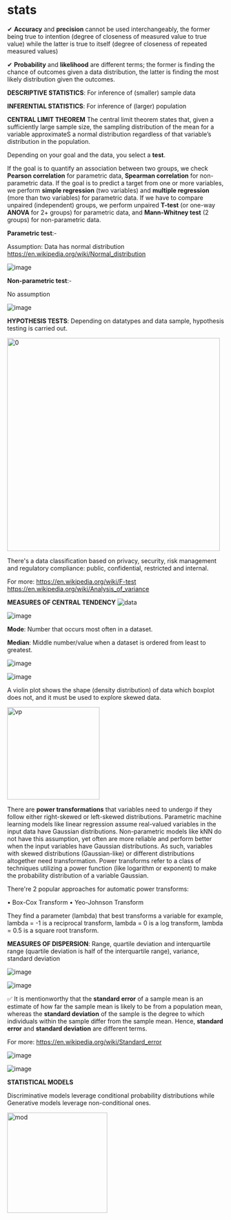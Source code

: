 # stats
✔ **Accuracy** and **precision** cannot be used interchangeably, the former being true to intention (degree of closeness of measured value to true value) while the latter is true to itself (degree of closeness of repeated measured values)

✔ **Probability** and **likelihood** are different terms; the former is finding the chance of outcomes given a data distribution, the latter is finding the most likely distribution given the outcomes. 


**DESCRIPTIVE STATISTICS**: For inference of (smaller) sample data

**INFERENTIAL STATISTICS**: For inference of (larger) population

**CENTRAL LIMIT THEOREM**
The central limit theorem states that, given a sufficiently large sample size, the sampling distribution of the mean for a variable approximateS a normal distribution regardless of that variable’s distribution in the population.


Depending on your goal and the data, you select a **test**.

If the goal is to quantify an association between two groups, we check **Pearson correlation** for parametric data, **Spearman correlation** for non-parametric data.
If the goal is to predict a target from one or more variables, we perform **simple regression** (two variables) and **multiple regression** (more than two variables) for parametric data. 
If we have to compare unpaired (independent) groups, we perform unpaired **T-test** (or one-way **ANOVA** for 2+ groups) for parametric data, and **Mann-Whitney test** (2 groups) for non-parametric data. 

**Parametric test**:-

Assumption: Data has normal distribution <https://en.wikipedia.org/wiki/Normal_distribution>

![image](https://user-images.githubusercontent.com/101544669/172365078-9c820e5f-6a23-4d56-acc3-2ee9df161792.png)


**Non-parametric test**:-

No assumption

![image](https://user-images.githubusercontent.com/101544669/172365175-8491678c-50f7-452b-897c-eecbb7111739.png)


**HYPOTHESIS TESTS**: 
Depending on datatypes and data sample, hypothesis testing is carried out. 

<img width="493" alt="0" src="https://github.com/ranja-sarkar/stats/assets/101544669/d947dc46-e799-4647-af50-2da545412af9">

There's a data classification based on privacy, security, risk management and regulatory compliance: public, confidential, restricted and internal. 

For more: https://en.wikipedia.org/wiki/F-test
          https://en.wikipedia.org/wiki/Analysis_of_variance


**MEASURES OF CENTRAL TENDENCY**
![data](https://user-images.githubusercontent.com/101544669/172350887-e9527614-3737-4ad0-99af-868333c2f6aa.png)

![image](https://user-images.githubusercontent.com/101544669/172351517-74e016c6-709e-47b4-bf01-299afad8e25f.png)

**Mode**:  Number that occurs most often in a dataset.

**Median**: Middle number/value when a dataset is ordered from least to greatest.

![image](https://user-images.githubusercontent.com/101544669/172351874-c889ca8b-c52b-493d-bebe-9e19ca12820e.png)

![image](https://user-images.githubusercontent.com/101544669/172352049-a691a986-560c-42fe-bae3-cd4fa899a38f.png)

A violin plot shows the shape (density distribution) of data which boxplot does not, and it must be used to explore skewed data.

<img width="214" alt="vp" src="https://github.com/ranja-sarkar/stats/assets/101544669/eb349bbc-acf3-47e8-ab49-dea45666401e">


There are **power transformations** that variables need to undergo if they follow either right-skewed or left-skewed distributions. Parametric machine learning models like linear regression assume real-valued variables in the input data have Gaussian distributions. Non-parametric models like kNN do not have this assumption, yet often are more reliable and perform better when the input variables have Gaussian distributions. As such, variables with skewed distributions (Gaussian-like) or different distributions altogether need transformation. Power transforms refer to a class of techniques utilizing a power function (like logarithm or exponent) to make the probability distribution of a variable Gaussian. 

There're 2 popular approaches for automatic power transforms:

•	Box-Cox Transform
•	Yeo-Johnson Transform 

They find a parameter (lambda) that best transforms a variable for example, lambda = -1 is a reciprocal transform, lambda = 0 is a log transform, lambda = 0.5 is a square root transform.


**MEASURES OF DISPERSION**: Range, quartile deviation and interquartile range (quartile deviation is half of the interquartile range),
			variance, standard deviation
			
![image](https://user-images.githubusercontent.com/101544669/172353525-d1b2bcf0-ff6c-42bc-99e6-db6c3edb1e2f.png)

![image](https://user-images.githubusercontent.com/101544669/172354301-b62ea3b6-bc64-4f8f-bc65-58cb7b5d5f90.png)

✅ It is mentionworthy that the **standard error** of a sample mean is an estimate of how far the sample mean is likely to be from a population mean, whereas the **standard deviation** of the sample is the degree to which individuals within the sample differ from the sample mean. Hence, **standard error** and **standard deviation** are different terms.

For more: https://en.wikipedia.org/wiki/Standard_error


![image](https://user-images.githubusercontent.com/101544669/172354401-9403bc08-05e5-4316-9174-39aaf0ef1eab.png)

![image](https://user-images.githubusercontent.com/101544669/172354769-82567b68-536e-449a-9733-3e1b4ab6c90c.png)

**STATISTICAL MODELS**

Discriminative models leverage conditional probability distributions while Generative models leverage non-conditional ones. 

<img width="232" alt="mod" src="https://github.com/ranja-sarkar/stats/assets/101544669/64651d9a-486f-49ae-91a9-7b3749bdf42b">





